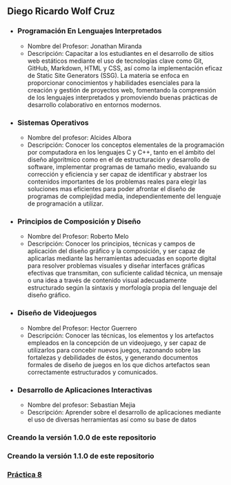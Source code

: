 ## Diego Ricardo Wolf Cruz

- ### Programación En Lenguajes Interpretados
  - Nombre del Profesor: Jonathan Miranda
  - Descripción: Capacitar a los estudiantes en el desarrollo de sitios web estáticos mediante el uso de tecnologías clave como Git, GitHub, Markdown, HTML y CSS, así como la implementación eficaz de Static Site Generators (SSG). La materia se enfoca en proporcionar conocimientos y habilidades esenciales para la creación y gestión de proyectos web, fomentando la comprensión de los lenguajes interpretados y promoviendo buenas prácticas de desarrollo colaborativo en entornos modernos.


- ### Sistemas Operativos
  - Nombre del profesor: Alcides Albora
  - Descripción: Conocer los conceptos elementales de la programación por computadora en los lenguajes C y C++, tanto en el ámbito del diseño algorítmico como en el de estructuración y desarrollo de software, implementar programas de tamaño medio, evaluando su corrección y eficiencia y ser capaz de identificar y abstraer los contenidos importantes de los problemas reales para elegir las soluciones mas eficientes para poder afrontar el diseño de programas de complejidad media, independientemente del lenguaje de programación a utilizar.
  
- ### Principios de Composición y Diseño
  - Nombre del Profesor: Roberto Melo
  - Descripción: Conocer los principios, técnicas y campos de aplicación del diseño gráfico y la composición, y ser capaz de aplicarlas mediante las herramientas adecuadas en soporte digital para resolver problemas visuales y diseñar interfaces gráficas efectivas que transmitan, con suficiente calidad técnica, un mensaje o una idea a través de contenido visual adecuadamente estructurado según la sintaxis y morfología propia del lenguaje del diseño gráfico.
  
- ### Diseño de Videojuegos
  - Nombre del Profesor: Hector Guerrero
  - Descripción: Conocer las técnicas, los elementos y los artefactos empleados en la concepción de un videojuego, y ser capaz de utilizarlos para concebir nuevos juegos, razonando sobre las fortalezas y debilidades de éstos, y generando documentos formales de diseño de juegos en los que dichos artefactos sean correctamente estructurados y comunicados.
  
- ### Desarrollo de Aplicaciones Interactivas
  - Nombre del profesor: Sebastian Mejia
  - Descripción: Aprender sobre el desarrollo de aplicaciones mediante el uso de diversas herramientas así como su base de datos


### **Creando la versión 1.0.0 de este repositorio**

### **Creando la versión 1.1.0 de este repositorio**

### [**Práctica 8**](practica-8.md)